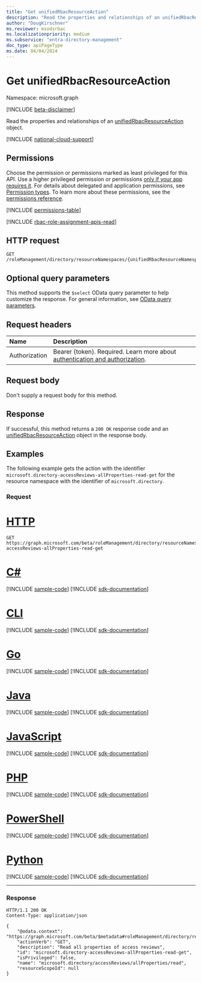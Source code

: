 ```yaml
---
title: "Get unifiedRbacResourceAction"
description: "Read the properties and relationships of an unifiedRbacResourceAction object."
author: "DougKirschner"
ms.reviewer: msodsrbac
ms.localizationpriority: medium
ms.subservice: "entra-directory-management"
doc_type: apiPageType
ms.date: 04/04/2024
---
```


# Get unifiedRbacResourceAction
Namespace: microsoft.graph

[!INCLUDE [beta-disclaimer](../../includes/beta-disclaimer.md)]

Read the properties and relationships of an [unifiedRbacResourceAction](../resources/unifiedrbacresourceaction.md) object.

[!INCLUDE [national-cloud-support](../../includes/all-clouds.md)]

## Permissions
Choose the permission or permissions marked as least privileged for this API. Use a higher privileged permission or permissions [only if your app requires it](/graph/permissions-overview#best-practices-for-using-microsoft-graph-permissions). For details about delegated and application permissions, see [Permission types](/graph/permissions-overview#permission-types). To learn more about these permissions, see the [permissions reference](/graph/permissions-reference).

<!-- { "blockType": "permissions", "name": "unifiedrbacresourceaction_get" } -->
[!INCLUDE [permissions-table](../includes/permissions/unifiedrbacresourceaction-get-permissions.md)]

[!INCLUDE [rbac-role-assignment-apis-read](../includes/rbac-for-apis/rbac-role-assignment-apis-read.md)]

## HTTP request

<!-- {
  "blockType": "ignored"
}
-->
``` http
GET /roleManagement/directory/resourceNamespaces/{unifiedRbacResourceNamespaceId}/resourceActions/{unifiedRbacResourceActionId}
```

## Optional query parameters
This method supports the `$select` OData query parameter to help customize the response. For general information, see [OData query parameters](/graph/query-parameters).

## Request headers
|Name|Description|
|:---|:---|
|Authorization|Bearer {token}. Required. Learn more about [authentication and authorization](/graph/auth/auth-concepts).|

## Request body
Don't supply a request body for this method.

## Response

If successful, this method returns a `200 OK` response code and an [unifiedRbacResourceAction](../resources/unifiedrbacresourceaction.md) object in the response body.

## Examples

The following example gets the action with the identifier `microsoft.directory-accessReviews-allProperties-read-get` for the resource namespace with the identifier of `microsoft.directory`.

### Request

# [HTTP](#tab/http)
<!-- {
  "blockType": "request",
  "name": "get_unifiedrbacresourceaction",
  "sampleKeys": ["microsoft.directory-accessReviews-allProperties-read-get", "microsoft.directory"]
}
-->
``` http
GET https://graph.microsoft.com/beta/roleManagement/directory/resourceNamespaces/microsoft.directory/resourceActions/microsoft.directory-accessReviews-allProperties-read-get
```

# [C#](#tab/csharp)
[!INCLUDE [sample-code](../includes/snippets/csharp/get-unifiedrbacresourceaction-csharp-snippets.md)]
[!INCLUDE [sdk-documentation](../includes/snippets/snippets-sdk-documentation-link.md)]

# [CLI](#tab/cli)
[!INCLUDE [sample-code](../includes/snippets/cli/get-unifiedrbacresourceaction-cli-snippets.md)]
[!INCLUDE [sdk-documentation](../includes/snippets/snippets-sdk-documentation-link.md)]

# [Go](#tab/go)
[!INCLUDE [sample-code](../includes/snippets/go/get-unifiedrbacresourceaction-go-snippets.md)]
[!INCLUDE [sdk-documentation](../includes/snippets/snippets-sdk-documentation-link.md)]

# [Java](#tab/java)
[!INCLUDE [sample-code](../includes/snippets/java/get-unifiedrbacresourceaction-java-snippets.md)]
[!INCLUDE [sdk-documentation](../includes/snippets/snippets-sdk-documentation-link.md)]

# [JavaScript](#tab/javascript)
[!INCLUDE [sample-code](../includes/snippets/javascript/get-unifiedrbacresourceaction-javascript-snippets.md)]
[!INCLUDE [sdk-documentation](../includes/snippets/snippets-sdk-documentation-link.md)]

# [PHP](#tab/php)
[!INCLUDE [sample-code](../includes/snippets/php/get-unifiedrbacresourceaction-php-snippets.md)]
[!INCLUDE [sdk-documentation](../includes/snippets/snippets-sdk-documentation-link.md)]

# [PowerShell](#tab/powershell)
[!INCLUDE [sample-code](../includes/snippets/powershell/get-unifiedrbacresourceaction-powershell-snippets.md)]
[!INCLUDE [sdk-documentation](../includes/snippets/snippets-sdk-documentation-link.md)]

# [Python](#tab/python)
[!INCLUDE [sample-code](../includes/snippets/python/get-unifiedrbacresourceaction-python-snippets.md)]
[!INCLUDE [sdk-documentation](../includes/snippets/snippets-sdk-documentation-link.md)]

---

### Response
<!-- {
  "blockType": "response",
  "truncated": true,
  "@odata.type": "microsoft.graph.unifiedRbacResourceAction"
}
-->
``` http
HTTP/1.1 200 OK
Content-Type: application/json

{
    "@odata.context": "https://graph.microsoft.com/beta/$metadata#roleManagement/directory/resourceNamespaces('microsoft.directory')/resourceActions/$entity",
    "actionVerb": "GET",
    "description": "Read all properties of access reviews",
    "id": "microsoft.directory-accessReviews-allProperties-read-get",
    "isPrivileged": false,
    "name": "microsoft.directory/accessReviews/allProperties/read",
    "resourceScopeId": null
}
```
